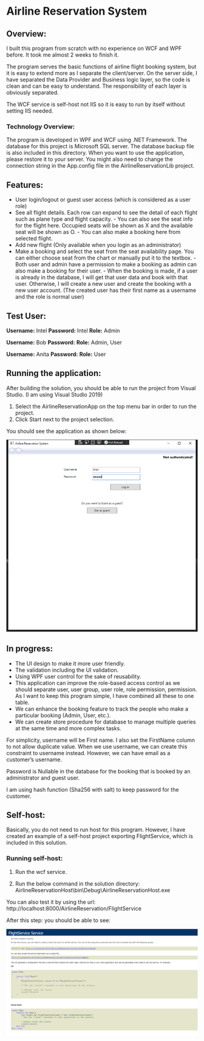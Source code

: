 # Airline Reservation System

## Overview:

I built this program from scratch with no experience on WCF and WPF before. It took me almost 2 weeks to finish it.

The program serves the basic functions of airline flight booking system, but it is easy to extend more as I separate the client/server. On the server side, I have separated the Data Provider and Business logic layer, so the code is clean and can be easy to understand. The responsibility of each layer is obviously separated.

The WCF service is self-host not IIS so it is easy to run by itself without setting IIS needed. 

### Technology Overview:

The program is developed in WPF and WCF using .NET Framework. The database for this project is Microsoft SQL server. The database backup file is also included in this directory. When you want to use the application, please restore it to your server. You might also need to change the connection string in the App.config file in the AirlineReservationLib project.

## Features:

-    User login/logout or guest user access (which is considered as a user role)
-    See all flight details. Each row can expand to see the detail of each flight such as plane type and flight capacity. 
    -    You can also see the seat info for the flight here. Occupied seats will be shown as X and the available seat will be shown as O.
    -    You can also make a booking here from selected flight.
-    Add new flight (Only available when you login as an administrator)
-    Make a booking and select the seat from the seat availability page. You can either choose seat from the chart or manually put it to the textbox.
    -    Both user and admin have a permission to make a booking as admin can also make a booking for their user.
    -    When the booking is made, if a user is already in the database, I will get that user data and book with that user. Otherwise, I will create a new user and create the booking with a new user account. (The created user has their first name as a username and the role is normal user)

## Test User:

**Username:** Intel
**Password:** Intel
**Role:** Admin

**Username:** Bob
**Password:** <leave it blank>
**Role:** Admin, User

**Username:** Anita
**Password:** <leave it blank>
**Role:** User

## Running the application:

After building the solution, you should be able to run the project from Visual Studio. (I am using Visual Studio 2019)
1. Select the AirlineReservationApp on the top menu bar in order to run the project.
2. Click Start next to the project selection.

You should see the application as shown below:
 
![Login page](/ApplicationImages/LoginPage.png)

## In progress:

-    The UI design to make it more user friendly.
-    The validation including the UI validation.
-    Using WPF user control for the sake of reusability.
-    This application can improve the role-based access control as we should separate user, user group, user role, role permission, permission. As I want to keep this program simple, I have combined all these to one table.
-    We can enhance the booking feature to track the people who make a particular booking (Admin, User, etc.).
-    We can create store procedure for database to manage multiple queries at the same time and more complex tasks.

For simplicity, username will be First name. I also set the FirstName column to not allow duplicate value. When we use username, we can create this constraint to username instead. However, we can have email as a customer’s username.

Password is Nullable in the database for the booking that is booked by an administrator and guest user.

I am using hash function (Sha256 with salt) to keep password for the customer.

## Self-host:

Basically, you do not need to run host for this program. However, I have created an example of a self-host project exporting FlightService, which is included in this solution.

### Running self-host:

1. Run the wcf service.

2. Run the below command in the solution directory:
AirlineReservationHost\bin\Debug\AirlineReservationHost.exe

You can also test it by using the url:
http://localhost:8000/AirlineReservation/FlightService

After this step: you should be able to see:
 
 ![Host page](/ApplicationImages/HostPage.png)

